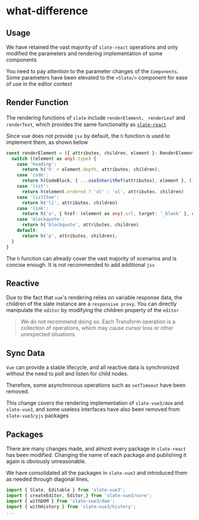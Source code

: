 # what-difference

## Usage

We have retained the vast majority of `slate-react` operations and only modified the parameters and rendering implementation of some components

You need to pay attention to the parameter changes of the `Components`. Some parameters have been elevated to the `<Slate/>` component for ease of use in the editor context

## Render Function

The rendering functions of `slate` include `renderElement`、 `renderLeaf` and `renderText`, which provides the same functionality as [`slate-react`](https://docs.slatejs.org/libraries/slate-react/editable)

Since vue does not provide `jsx` by default, the `h` function is used to implement them, as shown below
```typescript
const renderElement = ({ attributes, children, element }: RenderElementProps) => {
  switch ((element as any).type) {
    case 'heading':
      return h('h' + element.depth, attributes, children);
    case 'code':
      return h(CodeBlock, { ...useInheritRef(attributes), element }, () => children)
    case 'list':
      return h(element.ordered ? 'ol' : 'ul', attributes, children)
    case 'listItem':
      return h('li', attributes, children)
    case 'link':
      return h('a', { href: (element as any).url, target: '_blank' }, children)
    case 'blockquote':
      return h('blockquote', attributes, children)
    default:
      return h('p', attributes, children);
  }
}
```

The `h` function can already cover the vast majority of scenarios and is concise enough. It is not recommended to add additional `jsx`

## Reactive

Due to the fact that `vue`'s rendering relies on variable response data, the children of the slate instance are a `responsive proxy`. You can directly manipulate the `editor` by modifying the children property of the `editor`

> We do not recommend doing so. Each Transform operation is a collection of operations, which may cause cursor loss or other unexpected situations

## Sync Data

`Vue` can provide a stable lifecycle, and all reactive data is synchronized without the need to poll and listen for child nodes.

Therefore, some asynchronous operations such as `setTimeout` have been removed.

This change covers the rendering implementation of `slate-vue3/dom` and `slate-vue3`, and some useless interfaces have also been removed from `slate-vue3/yjs` packages

## Packages

There are many changes made, and almost every package in `slate-react` has been modified. Changing the name of each package and publishing it again is obviously unreasonable.

We have consolidated all the packages in `slate-vue3` and introduced them as needed through diagonal lines,

```typescript
import { Slate, Editable } from 'slate-vue3';
import { createEditor, Editor,} from 'slate-vue3/core';
import { withDOM } from 'slate-vue3/dom';
import { withHistory } from 'slate-vue3/history';
...
```